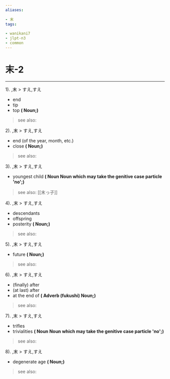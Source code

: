 ```yaml
---
aliases:
    
- 末
tags:
    
- wanikani7
- jlpt-n3
- common
---
```


# 末-2
---
1).
,末 > すえ,すえ

- end
- tip
- top
**( Noun;)**
> see also: 
            
2).
,末 > すえ,すえ

- end (of the year, month, etc.)
- close
**( Noun;)**
> see also: 
            
3).
,末 > すえ,すえ

- youngest child
**( Noun Noun which may take the genitive case particle 'no';)**
> see also:  [[末っ子]]
            
4).
,末 > すえ,すえ

- descendants
- offspring
- posterity
**( Noun;)**
> see also: 
            
5).
,末 > すえ,すえ

- future
**( Noun;)**
> see also: 
            
6).
,末 > すえ,すえ

- (finally) after
- (at last) after
- at the end of
**( Adverb (fukushi) Noun;)**
> see also: 
            
7).
,末 > すえ,すえ

- trifles
- trivialities
**( Noun Noun which may take the genitive case particle 'no';)**
> see also: 
            
8).
,末 > すえ,すえ

- degenerate age
**( Noun;)**
> see also: 
            